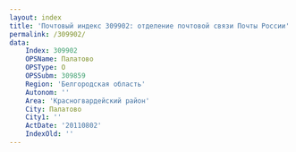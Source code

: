 ```yaml
---
layout: index
title: 'Почтовый индекс 309902: отделение почтовой связи Почты России'
permalink: /309902/
data:
    Index: 309902
    OPSName: Палатово
    OPSType: О
    OPSSubm: 309859
    Region: 'Белгородская область'
    Autonom: ''
    Area: 'Красногвардейский район'
    City: Палатово
    City1: ''
    ActDate: '20110802'
    IndexOld: ''
---
```

